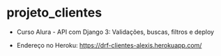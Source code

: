 # projeto_clientes

 - Curso Alura - API com Django 3: Validações, buscas, filtros e deploy

 - Endereço no Heroku: https://drf-clientes-alexis.herokuapp.com/